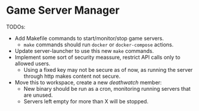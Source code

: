 # Game Server Manager

TODOs:
- Add Makefile commands to start/monitor/stop game servers.
  - `make` commands should run `docker` or `docker-compose` actions.
- Update server-launcher to use this new `make` commands.
- Implement some sort of security meassure, restrict API calls only to allowed users.
  - Using a fixed key may not be secure as of now, as running the server through http makes content not secure.
- Move this to workspace, create a new _deathwatch_ member:
  - New binary should be run as a cron, monitoring running servers that are unused.
  - Servers left empty for more than X will be stopped.

